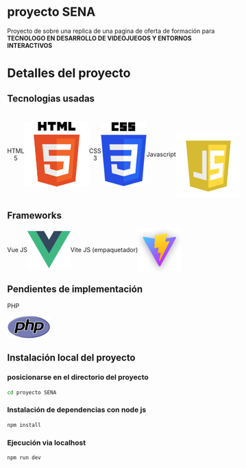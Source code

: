 # proyecto SENA
Proyecto de sobre una replica de una pagina de oferta de formación para <b>TECNOLOGO EN DESARROLLO DE VIDEOJUEGOS Y ENTORNOS INTERACTIVOS</b> 

# Detalles del proyecto

## Tecnologias usadas
<div style="display: flex; align-items: center; text-align: center;">
<p>HTML 5</p>
<img src="./project data/HTML5_logo_and_wordmark.svg.png" alt="HTML5" width=30%/>
<p>CSS 3</p>
<img src="./project data/CSS3_logo_and_wordmark.svg.png" alt="CSS3" width=21%/>
<p>Javascript</p>
<img style="margin-top: 50px;" src="./project data/1632344539_87009.png" alt="Javascript" width=30%/>
</div>

## Frameworks
<div style="display: flex; align-items: center; text-align: center;">
<p>Vue JS</p>
<img src="./project data/Vue.js_Logo_2.svg.png" alt="VueJS" width=20%/>
<p>Vite JS (empaquetador)</p>
<img src="./project data/logo-with-shadow.png" alt="ViteJS" width=20%/>
</div>

## Pendientes de implementación
<p>PHP</p>
<img src="./project data/PHP-logo.svg.png" alt="PHP" width=20%/>




## Instalación local del proyecto

### posicionarse en el directorio del proyecto

```sh
cd proyecto SENA
```

### Instalación de dependencias con node js

```sh
npm install
```

### Ejecución via localhost 

```sh
npm run dev
```